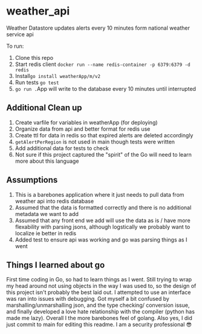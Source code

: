 # weather_api

Weather Datastore updates alerts every 10 minutes form national weather service api

To run: 
1. Clone this repo
2. Start redis client `docker run --name redis-container -p 6379:6379 -d redis`
3. Install`go install weatherApp/m/v2`
4. Run tests `go test`
4. `go run .`App will write to the database every 10 minutes until interrupted

## Additional Clean up
1. Create varfile for variables in weatherApp (for deploying)
2. Organize data from api and better format for redis use
4. Create ttl for data in redis so that expired alerts are deleted accordingly
5. `getAlertPerRegion` is not used in main though tests were written
6. Add additional data for tests to check
7. Not sure if this project captured the "spirit" of the Go will need to learn more about this language 
   
## Assumptions

1. This is a barebones application where it just needs to pull data from weather api into redis database
2. Assumed that the data is formatted correctly and there is no additional metadata we want to add
3. Assumed that any front end we add will use the data as is / have more flexability with parsing jsons, although logstically we probably want to localize ie better in redis
4. Added test to ensure api was working and go was parsing things as I went

## Things I learned about go
First time coding in Go, so had to learn things as I went. Still trying to wrap my head around not using objects in the way I was used to, so the design of this project isn't probably the best laid out. I attempted to use an interface was ran into issues with debugging. 
Got myself a bit confused by marshalling/unmarshalling json, and the type checking/ conversion issue, and finally developed a love hate relationship with the compiler (python has made me lazy). Overall I the more barebones feel of golang. 
Also yes, I did just commit to main for editing this readme. I am a security professional 😎
